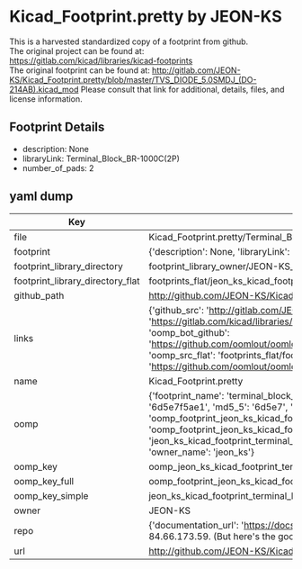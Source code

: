 # Kicad_Footprint.pretty by JEON-KS  
This is a harvested standardized copy of a footprint from github.  
The original project can be found at:  
https://gitlab.com/kicad/libraries/kicad-footprints  
The original footprint can be found at:
http://gitlab.com/JEON-KS/Kicad_Footprint.pretty/blob/master/TVS_DIODE_5.0SMDJ_(DO-214AB).kicad_mod
Please consult that link for additional, details, files, and license information.  
## Footprint Details
* description: None  
* libraryLink: Terminal_Block_BR-1000C(2P)  
* number_of_pads: 2  
## yaml dump  
| Key | Value |  
| --- | --- |  
| file | Kicad_Footprint.pretty/Terminal_Block_BR-1000C(2P).kicad_mod |  
| footprint | {'description': None, 'libraryLink': 'Terminal_Block_BR-1000C(2P)', 'number_of_pads': 2} |  
| footprint_library_directory | footprint_library_owner/JEON-KS_Kicad_Footprint.pretty |  
| footprint_library_directory_flat | footprints_flat/jeon_ks_kicad_footprint_terminal_block_br_1000c(2p)/working |  
| github_path | http://github.com/JEON-KS/Kicad_Footprint.pretty/blob/master/Terminal_Block_BR-1000C(2P).kicad_mod |  
| links | {'github_src': 'http://gitlab.com/JEON-KS/Kicad_Footprint.pretty/blob/master/TVS_DIODE_5.0SMDJ_(DO-214AB).kicad_mod', 'github_src_repo': 'https://gitlab.com/kicad/libraries/kicad-footprints', 'oomp_bot': 'footprints/jeon_ks_kicad_footprint_terminal_block_br_1000c(2p)/working', 'oomp_bot_github': 'https://github.com/oomlout/oomlout_oomp_footprint_bot/tree/main/footprints/jeon_ks_kicad_footprint_terminal_block_br_1000c(2p)/working', 'oomp_src_flat': 'footprints_flat/footprints_flat/jeon_ks_kicad_footprint_terminal_block_br_1000c(2p)/working', 'oomp_src_flat_github': 'https://github.com/oomlout/oomlout_oomp_footprint_src/tree/main/footprints_flat/jeon_ks_kicad_footprint_terminal_block_br_1000c(2p)/working'} |  
| name | Kicad_Footprint.pretty |  
| oomp | {'footprint_name': 'terminal_block_br_1000c(2p)', 'library_name': 'kicad_footprint', 'md5': '6d5e7f5ae1f8468ac524875ca3a680d8', 'md5_10': '6d5e7f5ae1', 'md5_5': '6d5e7', 'md5_6': '6d5e7f', 'oomp_key': 'oomp_jeon_ks_kicad_footprint_terminal_block_br_1000c(2p)', 'oomp_key_extra': 'oomp_footprint_jeon_ks_kicad_footprint_terminal_block_br_1000c(2p)', 'oomp_key_full': 'oomp_footprint_jeon_ks_kicad_footprint_terminal_block_br_1000c(2p)_6d5e7f', 'oomp_key_simple': 'jeon_ks_kicad_footprint_terminal_block_br_1000c(2p)', 'original_filename': 'Kicad_Footprint.pretty/Terminal_Block_BR-1000C(2P).kicad_mod', 'owner_name': 'jeon_ks'} |  
| oomp_key | oomp_jeon_ks_kicad_footprint_terminal_block_br_1000c(2p) |  
| oomp_key_full | oomp_footprint_jeon_ks_kicad_footprint_terminal_block_br_1000c(2p) |  
| oomp_key_simple | jeon_ks_kicad_footprint_terminal_block_br_1000c(2p) |  
| owner | JEON-KS |  
| repo | {'documentation_url': 'https://docs.github.com/rest/overview/resources-in-the-rest-api#rate-limiting', 'message': "API rate limit exceeded for 84.66.173.59. (But here's the good news: Authenticated requests get a higher rate limit. Check out the documentation for more details.)"} |  
| url | http://github.com/JEON-KS/Kicad_Footprint.pretty |  

